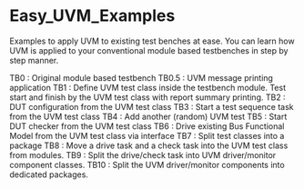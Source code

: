 # Easy_UVM_Examples
Examples to apply UVM to existing test benches at ease.
You can learn how UVM is applied to your conventional module based testbenches in step by step manner.

TB0   : Original module based testbench
TB0.5 : UVM message printing application
TB1   : Define UVM test class inside the testbench module. Test start and finish by the UVM test class with report summary printing.
TB2   : DUT configuration from the UVM test class
TB3   : Start a test sequence task from the UVM test class
TB4   : Add another (random) UVM test
TB5   : Start DUT checker from the UVM test class
TB6   : Drive existing Bus Functional Model from the UVM test class via interface
TB7   : Split test classes into a package
TB8   : Move a drive task and a check task into the UVM test class from modules.
TB9   : Split the drive/check task into UVM driver/monitor component classes.
TB10  : Split the UVM driver/monitor components into dedicated packages.
